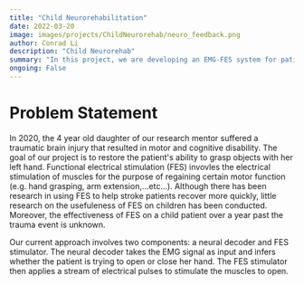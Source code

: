 ```yaml
---
title: "Child Neurorehabilitation"
date: 2022-03-20
image: images/projects/ChildNeurorehab/neuro_feedback.png
author: Conrad Li
description: "Child Neurorehab"
summary: "In this project, we are developing an EMG-FES system for patients suffering from neurological trauma that predicts intent to move and then activates proper muscle groups"
ongoing: False
---
```


# Problem Statement

In 2020, the 4 year old daughter of our research mentor suffered a traumatic brain injury that resulted in motor and cognitive disability. The goal of our project is to restore the patient's ability to grasp objects with her left hand. Functional electrical stimulation (FES) invovles the electrical stimulation of muscles for the purpose of regaining certain motor function (e.g. hand grasping, arm extension,...etc...). Although there has been research in using FES to help stroke patients recover more quickly, little research on the usefuleness of FES on children has been conducted. Moreover, the effectiveness of FES on a child patient over a year past the trauma event is unknown.

Our current approach involves two components: a neural decoder and FES stimulator. The neural decoder takes the EMG signal as input and infers whether the patient is trying to open or close her hand. The FES stimulator then applies a stream of electrical pulses to stimulate the muscles to open. 